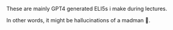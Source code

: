 These are mainly GPT4 generated ELI5s i make during lectures.

In other words, it might be hallucinations of a madman 🤖.

